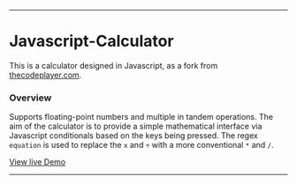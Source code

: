 ___
# Javascript-Calculator
This is a calculator designed in Javascript, as a fork from [thecodeplayer.com](http://thecodeplayer.com/walkthrough/javascript-css3-calculator). 

### Overview
Supports floating-point numbers and multiple in tandem operations. 
The aim of the calculator is to provide a simple mathematical interface via Javascript conditionals based on the keys being pressed.
The regex ```
equation ``` is used to replace the ```x``` and ```÷``` with a more conventional ```*``` and ```/```.

[View live Demo](https://cdn.rawgit.com/sambgordon/Javascript-Calculator/master/index.html)
___
